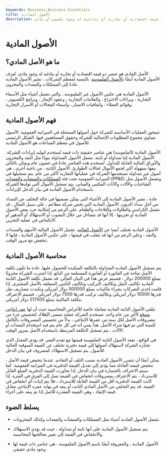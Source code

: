 ```yaml
---
keywords: Business,Business Essentials
title: الأصول المادية
description: الأصل المادي هو عنصر ذو قيمة اقتصادية أو تجارية أو تبادلية له وجود ملموس أو مادي.
---
```


# الأصول المادية
## ما هو الأصل المادي؟

الأصل المادي هو عنصر ذو قيمة اقتصادية أو تجارية أو تبادلية له وجود مادي. تُعرف الأصول المادية أيضًا [بالأصول الملموسة](/tangibleasset). بالنسبة لمعظم الشركات ، تشير الأصول المادية عادةً إلى الممتلكات والمعدات والمخزون.

الأصول المادية هي عكس الأصول غير الملموسة ، والتي تشمل أشياء مثل الأسماء التجارية ، وبراءات الاختراع ، والعلامات التجارية ، وعقود الإيجار ، وبرامج الكمبيوتر ، وقوائم العملاء ، واتفاقيات الامتياز ، وأسماء المجالات أو الأسرار التجارية.

## فهم الأصول المادية

تتمحور العمليات الأساسية للشركة حول أصولها المسجلة في الميزانية العمومية. الأصول تساوي مجموع المطلوبات الإجمالية للشركة وحقوق المساهمين فيها. الشكل الرئيسي للأصول في معظم الصناعات هو الأصول المادية.

الأصول المادية (الملموسة) هي عناصر حقيقية ذات قيمة تُستخدم لتوليد إيرادات للشركة. الأصول المادية إما متداولة أو ثابتة. تشمل الأصول المتداولة بنودًا مثل النقد والمخزون والأوراق المالية القابلة للتداول. تُستخدم هذه العناصر عادةً في غضون عام ويمكن بالتالي بيعها بسهولة أكبر لجمع الأموال لحالات الطوارئ. الأصول الثابتة ، من ناحية أخرى ، هي أصول غير متداولة تستخدمها الشركة في عملياتها التجارية لأكثر من عام. يتم تسجيلها في الميزانية العمومية تحت فئة [الممتلكات والمنشآت والمعدات](/ppe) (PP&E) وتشمل الأصول مثل الشاحنات والآلات والأثاث المكتبي والمباني. يتم تسجيل الأموال التي تولدها الشركة باستخدام الأصول المادية في بيان الدخل كإيرادات.

عادة ، تشير الأصول المادية إلى الأشياء التي يمكن تصفيتها في حالة التخلف عن السداد من أجل سداد الديون. الأصول المادية التي تخص شركة مطاعم ، على سبيل المثال ، قد تشمل الكراسي والطاولات والثلاجات والطعام. على الرغم من إمكانية جرد بعض الأصول المادية أو تخزينها ، إلا أنها قد تتضاءل من خلال النضوب أو الاستهلاك أو التدهور أو الانكماش في عملية التخزين.

الأصول المادية تختلف أيضا عن [الأصول المالية](/financialasset). تشمل الأصول المالية الأسهم والسندات والنقد ، وعلى الرغم من أنها قد تتقلب في قيمتها ، على عكس الأصول المادية ، فإنها لا تنخفض مع مرور الوقت.

## محاسبة الأصول المادية

يتم تسجيل الأصول المادية المتداولة بالتكلفة المتكبدة للحصول عليها. عادة ما تكون تكلفة الأصل متاحة في الفاتورة أو الفاتورة المستلمة من البائع. إذا اشترت الشركة مخزونًا بمبلغ 200000 دولار ، فسيتم عرض هذا في البيان المالي. قد تشمل تكلفة الأصول الثابتة المادية تكاليف النقل وتكاليف التركيب وتكاليف التأمين المتعلقة بالأصل المشترى. إذا قامت إحدى الشركات بشراء ماكينات بمبلغ 500000 دولار أمريكي وتكبدت مصاريف نقل قدرها 10000 دولار أمريكي وتكاليف تركيب قدرها 7500 دولار أمريكي ، فسيتم الاعتراف بتكلفة الماكينة بمبلغ 517500 دولار أمريكي.

تتلقى الأصول الثابتة المادية معاملة خاصة للأغراض المحاسبية حيث أن لها [عمر إنتاجي متوقع](/usefullife) لأكثر من عام واحد. تستخدم الشركة عملية تسمى الإهلاك لتخصيص جزء من مصروفات الأصل لكل سنة من عمرها الإنتاجي ، بدلاً من تخصيص المصروفات بالكامل للسنة التي تم فيها شراء الأصل. هذا يعني أنه في كل عام يتم فيه استخدام المعدات أو الآلات ، يتم تسجيل التكلفة المرتبطة باستخدام الأصل بمرور الوقت.

في الواقع ، تفقد الأصول الثابتة الملموسة قيمتها مع تقدم العمر. قد يؤدي المعدل الذي تختاره الشركة لاستهلاك أصولها إلى قيمة دفترية تختلف عن القيمة السوقية الحالية للأصول. يتم تسجيل الاستهلاك كمصروف في بيان الدخل.

يمكن أيضًا أن تتضرر الأصول المادية بسبب التلف أو التقادم. عندما تنخفض قيمة الأصل ، تنخفض قيمته العادلة مما يؤدي إلى تعديل القيمة الدفترية في الميزانية العمومية. كما سيتم الاعتراف بالخسارة في بيان الدخل. إذا تجاوزت القيمة الدفترية المبلغ القابل للاسترداد ، يتم الاعتراف بمصروفات انخفاض في القيمة تصل إلى الفرق في الفترة. إذا كانت القيمة الدفترية أقل من القيمة القابلة للاسترداد ، فلا يتم إثبات أي انخفاض في القيمة. قد يتم التخلص من الأصل المادي الثابت أو بيعه في نهاية عمره الإنتاجي مقابل قيمة الإنقاذ ، وهي القيمة المقدرة للأصل إذا تم بيعه على أجزاء.

## يسلط الضوء

- تشمل الأصول المادية أشياء مثل الممتلكات والمنشآت والمعدات وكذلك المخزونات.

- يتم تسجيل الأصول المادية على أنها ثابتة أو متداولة ، حيث قد يؤدي الاستهلاك والانخفاض في القيمة إلى تغيير معالجتها المحاسبية.

- الأصول المادية ، والمعروفة أيضًا باسم الأصول الملموسة ، هي عناصر ذات قيمة لها وجود مادي حقيقي.


